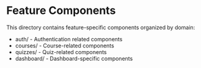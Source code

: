 # Feature Components

This directory contains feature-specific components organized by domain:
- auth/ - Authentication related components
- courses/ - Course-related components
- quizzes/ - Quiz-related components
- dashboard/ - Dashboard-specific components
